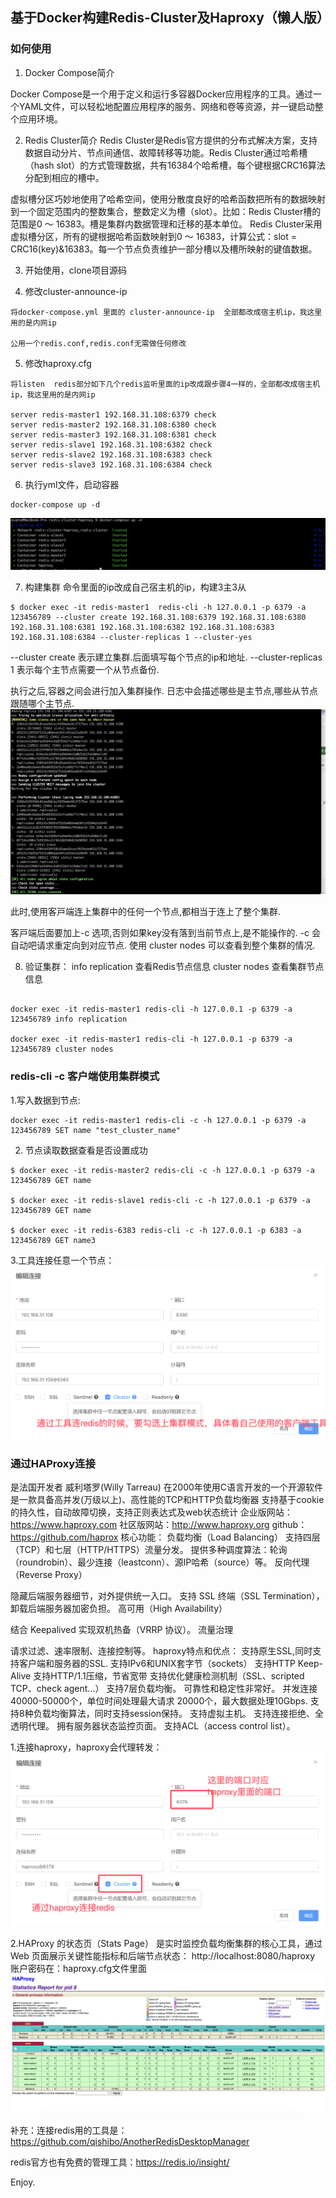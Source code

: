 ## 基于Docker构建Redis-Cluster及Haproxy（懒人版）


### 如何使用

1. Docker Compose简介
   

Docker Compose是一个用于定义和运行多容器Docker应用程序的工具。通过一个YAML文件，可以轻松地配置应用程序的服务、网络和卷等资源，并一键启动整个应用环境。


2. Redis Cluster简介
Redis Cluster是Redis官方提供的分布式解决方案，支持数据自动分片、节点间通信、故障转移等功能。Redis Cluster通过哈希槽（hash slot）的方式管理数据，共有16384个哈希槽，每个键根据CRC16算法分配到相应的槽中。

虚拟槽分区巧妙地使用了哈希空间，使用分散度良好的哈希函数把所有的数据映射到一个固定范围内的整数集合，整数定义为槽（slot）。比如：Redis Cluster槽的范围是0 ～ 16383。槽是集群内数据管理和迁移的基本单位。
Redis Cluster采用虚拟槽分区，所有的键根据哈希函数映射到0 ～ 16383，计算公式：slot = CRC16(key)&16383。每一个节点负责维护一部分槽以及槽所映射的键值数据。


3. 开始使用，clone项目源码

 
4. 修改cluster-announce-ip

  ```
  将docker-compose.yml 里面的 cluster-announce-ip  全部都改成宿主机ip，我这里用的是内网ip

  公用一个redis.conf,redis.conf无需做任何修改

  ```

5. 修改haproxy.cfg

  ```
  将listen  redis部分如下几个redis监听里面的ip改成跟步骤4一样的，全部都改成宿主机ip，我这里用的是内网ip

  server redis-master1 192.168.31.108:6379 check
  server redis-master2 192.168.31.108:6380 check
  server redis-master3 192.168.31.108:6381 check
  server redis-slave1 192.168.31.108:6382 check
  server redis-slave2 192.168.31.108:6383 check
  server redis-slave3 192.168.31.108:6384 check

  ```

6. 执行yml文件，启动容器

  ```
  docker-compose up -d

  ```
![启动容器](https://github.com/EvansYe2/redis-cluster-haproxy/blob/main/imgs/start-docker.png?raw=true)


7. 构建集群
  命令里面的ip改成自己宿主机的ip，构建3主3从
  ```
  $ docker exec -it redis-master1  redis-cli -h 127.0.0.1 -p 6379 -a 123456789 --cluster create 192.168.31.108:6379 192.168.31.108:6380 192.168.31.108:6381 192.168.31.108:6382 192.168.31.108:6383 192.168.31.108:6384 --cluster-replicas 1 --cluster-yes
  
  ```
 --cluster create 表⽰建⽴集群.后⾯填写每个节点的ip和地址.
 --cluster-replicas 1 表⽰每个主节点需要一个从节点备份.

执⾏之后,容器之间会进⾏加⼊集群操作.
⽇志中会描述哪些是主节点,哪些从节点跟随哪个主节点.
![创建集群](https://github.com/EvansYe2/redis-cluster-haproxy/blob/main/imgs/create-cluster.png?raw=true)

此时,使⽤客⼾端连上集群中的任何⼀个节点,都相当于连上了整个集群.

客⼾端后⾯要加上-c 选项,否则如果key没有落到当前节点上,是不能操作的. -c 会自动吧请求重定向到对应节点.
使⽤ cluster nodes 可以查看到整个集群的情况.

8. 验证集群：
info replication 查看Redis节点信息
cluster nodes 查看集群节点信息

  ```

  docker exec -it redis-master1 redis-cli -h 127.0.0.1 -p 6379 -a 123456789 info replication

  docker exec -it redis-master1 redis-cli -h 127.0.0.1 -p 6379 -a 123456789 cluster nodes
  
  ```

### redis-cli -c 客户端使用集群模式

1.写入数据到节点:

```
docker exec -it redis-master1 redis-cli -c -h 127.0.0.1 -p 6379 -a 123456789 SET name "test_cluster_name"

```
 
2. 节点读取数据查看是否设置成功

  ```
  $ docker exec -it redis-master2 redis-cli -c -h 127.0.0.1 -p 6379 -a 123456789 GET name

  $ docker exec -it redis-slave1 redis-cli -c -h 127.0.0.1 -p 6379 -a 123456789 GET name

  $ docker exec -it redis-6383 redis-cli -c -h 127.0.0.1 -p 6383 -a 123456789 GET name3

  ```

3.工具连接任意一个节点：
![连接任意一个节点](https://github.com/EvansYe2/redis-cluster-haproxy/blob/main/imgs/%E7%9B%B4%E6%8E%A5%E8%BF%9E%E6%8E%A5%E4%BB%BB%E6%84%8F%E4%B8%80%E4%B8%AA%E8%8A%82%E7%82%B9.png?raw=true)

### 通过HAProxy连接
是法国开发者 威利塔罗(Willy Tarreau) 在2000年使用C语言开发的一个开源软件
是一款具备高并发(万级以上)、高性能的TCP和HTTP负载均衡器
支持基于cookie的持久性，自动故障切换，支持正则表达式及web状态统计
企业版网站：https://www.haproxy.com
社区版网站：http://www.haproxy.org
github：https://github.com/haprox
核心功能： 
负载均衡（Load Balancing）
支持四层（TCP）和七层（HTTP/HTTPS）流量分发。
提供多种调度算法：轮询（roundrobin）、最少连接（leastconn）、源IP哈希（source）等。
反向代理（Reverse Proxy）

隐藏后端服务器细节，对外提供统一入口。
支持 SSL 终端（SSL Termination），卸载后端服务器加密负担。
高可用（High Availability）

结合 Keepalived 实现双机热备（VRRP 协议）。
流量治理

请求过滤、速率限制、连接控制等。
haproxy特点和优点：
支持原生SSL,同时支持客户端和服务器的SSL.
支持IPv6和UNIX套字节（sockets）
支持HTTP Keep-Alive
支持HTTP/1.1压缩，节省宽带
支持优化健康检测机制（SSL、scripted TCP、check agent…）
支持7层负载均衡。
可靠性和稳定性非常好。
并发连接 40000-50000个，单位时间处理最大请求 20000个，最大数据处理10Gbps.
支持8种负载均衡算法，同时支持session保持。
支持虚拟主机。
支持连接拒绝、全透明代理。
拥有服务器状态监控页面。
支持ACL（access control list）。

1.连接haproxy，haproxy会代理转发：
![连接haproxy](https://github.com/EvansYe2/redis-cluster-haproxy/blob/main/imgs/haproxy-connect-redis.png?raw=true)


2.HAProxy 的状态页（Stats Page） 是实时监控负载均衡集群的核心工具，通过 Web 页面展示关键性能指标和后端节点状态：
http://localhost:8080/haproxy
账户密码在：haproxy.cfg文件里面
![HAProxy 的状态页](https://github.com/EvansYe2/redis-cluster-haproxy/blob/main/imgs/haproxy.png?raw=true)

补充：连接redis用的工具是：https://github.com/qishibo/AnotherRedisDesktopManager

redis官方也有免费的管理工具：https://redis.io/insight/

Enjoy.
